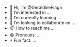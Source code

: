 - 👋 Hi, I’m @GeraldineFiaga
- 👀 I’m interested in ...
- 🌱 I’m currently learning ...
- 💞️ I’m looking to collaborate on ...
- 📫 How to reach me ...
- 😄 Pronouns: ...
- ⚡ Fun fact: ...

<!---
GeraldineFiaga/GeraldineFiaga is a ✨ special ✨ repository because its `README.md` (this file) appears on your GitHub profile.
You can click the Preview link to take a look at your changes.
--->
